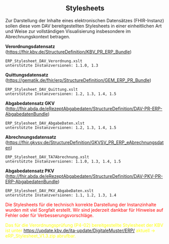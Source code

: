 <h2 align="center">Stylesheets</h2>
Zur Darstellung der Inhalte eines elektronischen Datensätzes (FHIR-Instanz) 
sollen diese vom DAV bereitgestellten Stylesheets in einer einheitlichen Art und Weise zur vollständigen Visualisierung insbesondere im Abrechnungskontext betragen.

**Verordnungsdatensatz**    (https://fhir.kbv.de/StructureDefinition/KBV_PR_ERP_Bundle)

    ERP_Stylesheet_DAV_Verordnung.xslt
    unterstützte Instanzversionen: 1.1.0, 1.3

**Quittungsdatensatz**    (https://gematik.de/fhir/erp/StructureDefinition/GEM_ERP_PR_Bundle)

    ERP_Stylesheet_DAV_Quittung.xslt
    unterstützte Instanzversionen: 1.2, 1.3, 1.4, 1.5

**Abgabedatensatz GKV**    (http://fhir.abda.de/eRezeptAbgabedaten/StructureDefinition/DAV-PR-ERP-AbgabedatenBundle)

    ERP_Stylesheet_DAV_AbgabeDaten.xlst
    unterstützte Instanzversionen: 1.2, 1.3, 1.4, 1.5

**Abrechnungsdatensatz**    (https://fhir.gkvsv.de/StructureDefinition/GKVSV_PR_ERP_eAbrechnungsdaten)

    ERP_Stylesheet_DAV_TA7Abrechnung.xslt
    unterstützte Instanzversionen: 1.1.0, 1.3, 1.4, 1.5

**Abgabedatensatz PKV**    (http://fhir.abda.de/eRezeptAbgabedaten/StructureDefinition/DAV-PKV-PR-ERP-AbgabedatenBundle)

    ERP_Stylesheet_DAV_PKV_AbgabeDaten.xslt
    unterstützte Instanzversionen: 1.1, 1.2, 1.3, 1.4


<span style="color:red"> Die Stylesheets für die technisch korrekte Darstellung der Instanzinhalte wurden mit viel Sorgfalt erstellt.
Wir sind jederzeit dankbar für Hinweise auf Fehler oder für Verbesserungsvorschläge.</span>

<span style="color:yellow">Das für die Verordnungsprüfung (P4-02) bereitgestellte Stylesheet der KBV ist unter
https://update.kbv.de/ita-update/DigitaleMuster/ERP/ aktuell -> eRP_Stylesheet_V1.3.zip abrufbar.</span>





